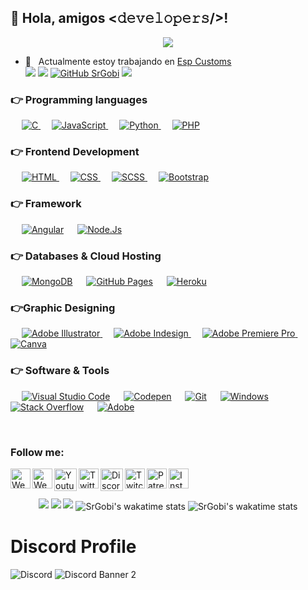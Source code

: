 ## 👋 Hola, amigos <𝚍𝚎𝚟𝚎𝚕𝚘𝚙𝚎𝚛𝚜/>! <br>
<p align="center"> 
<img src="https://i.imgur.com/PLLdAVH.png">
</p>

- 💼 &nbsp; Actualmente estoy trabajando en [Esp Customs](https://espcustoms.xyz) <div>![](https://img.shields.io/youtube/channel/views/UC-ZByejytI9qMtYVMeD22hw?style=social) ![](https://img.shields.io/twitter/follow/srgobiy?style=social) [![GitHub SrGobi](https://img.shields.io/github/followers/SrGobi?label=follow&style=social)](https://github.com/SrGobi) ![](https://komarev.com/ghpvc/?username=SrGobi&color=green)</div>

### 👉 Programming languages

<p align="left"> 
  &emsp; 
  <a href="https://www.cprogramming.com/" target="_blank"> 
    <img alt="C" src="https://img.shields.io/badge/TypeScript%20-%232370ED.svg?logo=typescript&logoColor=white">
  </a>
  &emsp;
  <a href="https://developer.mozilla.org/en-US/docs/Web/JavaScript" target="_blank"> 
     <img alt="JavaScript" src="https://img.shields.io/badge/JavaScript%20-%23F7DF1E.svg?logo=javascript&logoColor=black">
   </a>
  &emsp;
   <a href="https://www.python.org" target="_blank">
    <img alt="Python" src="https://img.shields.io/badge/Python%20-%2314354C.svg?logo=python&logoColor=white">
  </a>
  &emsp;
  <a href="https://www.php.net/">
    <img alt="PHP" src="https://img.shields.io/badge/PHP-%23777BB4.svg?logo=php&logoColor=white"/>
  </a>
</p>

### 👉 Frontend Development
<p align="left"> 
  &emsp; 
  <a href="https://www.w3.org/html/" target="_blank"> 
   <img alt="HTML" src="https://img.shields.io/badge/HTML5%20-%23E34F26.svg?logo=html5&logoColor=white">
  </a>   
  &emsp;
  <a href="https://www.w3schools.com/css/" target="_blank">
    <img alt="CSS" src="https://img.shields.io/badge/CSS%20-%231572B6.svg?logo=css3&logoColor=white">
  </a> 
   &emsp;
    <a href="https://www.w3schools.com/sass/" target="_blank">
    <img alt="SCSS" src="https://img.shields.io/badge/Sass-CC6699?logo=sass&logoColor=white">
  </a> 
   &emsp;
  <a href="https://getbootstrap.com" target="_blank"> 
    <img alt="Bootstrap" src="https://img.shields.io/badge/Bootstrap-%23563D7C.svg?style=flat&logo=bootstrap&logoColor=white"/>
  </a>
</p>

### 👉 Framework
<p align="left">
  &emsp;
    <a href="https://www.angular.io/"><img alt="Angular" src="https://img.shields.io/badge/Angular-DD0031?logo=angular&logoColor=white"></a>
  &emsp;
    <a href="https://nodejs.org"><img alt="Node.Js" src="https://img.shields.io/badge/Node.js-43853D?logo=node.js&logoColor=white"></a>
 </p>

### 👉 Databases & Cloud Hosting
<p align="left">
  &emsp;
    <a href="https://www.mysql.com/"><img alt="MongoDB" src="https://img.shields.io/badge/-MongoDB-13aa52?style=flat&logo=mongodb&logoColor=white"></a>
  &emsp;
    <a href="https://www.github.com"><img alt="GitHub Pages" src="https://img.shields.io/badge/GitHub%20Pages-%23327FC7.svg?style=flat&llogo=github&logoColor=white"></a>
  &emsp;
    <a href="https://www.heroku.com/"><img alt="Heroku" src="https://img.shields.io/badge/Heroku%20-%23430098.svg?logo=heroku&logoColor=white"></a>  
 </p>
  
### 👉Graphic Designing
<p align="left">
  &emsp;
  	
  
   <a href="https://www.adobe.com/in/products/illustrator.html" target="_blank"> 
    <img alt="Adobe Illustrator" src="https://img.shields.io/badge/Adobe Illustrator-%23FF9A00.svg?style=flat&logo=adobeillustrator&logoColor=white"/>
  </a> 
  &emsp;
  <a href="https://www.adobe.com/in/products/photoshop.html" target="_blank"> 
    <img alt="Adobe Indesign" src="https://img.shields.io/badge/Adobe Photoshop-%2300f.svg?style=flat&logo=adobephotoshop&logoColor=white"/> 
  </a> 
   &emsp;
  <a href="https://www.adobe.com/in/products/premiere.html" target="_blank"> 
   <img alt="Adobe Premiere Pro" src="https://img.shields.io/badge/Adobe Premiere Pro-%23430098.svg?style=flat&logo=adobepremierepro&logoColor=white"/>
  </a>
    &emsp;
  <a href="#">
  	<img alt="Canva" src="https://img.shields.io/badge/Canva-%2300C4CC.svg?style=flat&logo=Canva&logoColor=white"/>
  </a>
 </p>

 ### 👉 Software & Tools
 
<p>
  &emsp;
    <a href="#"><img alt="Visual Studio Code" src="https://img.shields.io/badge/Visual%20Studio%20Code-0078d7.svg?logo=visual-studio-code&logoColor=white"></a>
  &emsp;
    <a href="#"><img alt="Codepen" src="https://img.shields.io/badge/Codepen-000000.svg?logo=codepen&logoColor=white"></a>
  &emsp;
    <a href="#"><img alt="Git" src="https://img.shields.io/badge/Git%20-%23F05033.svg?logo=git&logoColor=white"></a>
  &emsp;
    <a href="#"><img alt="Windows" src="https://img.shields.io/badge/Windows-0078d7?style=flat&logo=windows&logoColor=white"></a>
  &emsp;
    <a href="#"><img alt="Stack Overflow" src="https://img.shields.io/badge/-Stack%20Overflow-FE7A16?logo=stack-overflow&logoColor=white"></a>
  &emsp;
    <a href="#"><img alt="Adobe" src="https://img.shields.io/badge/Adobe%20-%23FF0000.svg?logo=adobe&logoColor=white"></a>
  &emsp;
</p>

<br>

[bot]: https://espcustoms.xyz
[website]: https://srgobi.com
[youtube]: https://youtube.com/c/SrGobi
[twitter]: https://twitter.com/SrgobiY
[discord]: https://discord.gg/cqrN3Eg
[twitch]: https://www.twitch.tv/srgobiy
[patreon]: https://www.patreon.com/espcustoms
[instagram]: https://www.instagram.com/srgobi_oficial/

### Follow me:

[<img align="left" alt="Website" width="32px" src="https://api.iconify.design/noto-v1:robot.svg?&height=32" />][bot]
[<img align="left" alt="Website" width="32px" src="https://api.iconify.design/emojione:globe-showing-europe-africa.svg?&height=32" />][website]
[<img align="left" alt="Youtube" width="36px" src="https://api.iconify.design/logos:youtube-icon.svg?&height=36" />][youtube]
[<img align="left" alt="Twitter" width="32px" src="https://api.iconify.design/logos:twitter.svg?&height=32" />][twitter]
[<img align="left" alt="Discord" width="36px" src="https://api.iconify.design/logos:discord-icon.svg?&height=36" />][discord]
[<img align="left" alt="Twitch" width="32px" src="https://api.iconify.design/logos:twitch.svg?&height=32" />][twitch]
[<img align="left" alt="Patreon" width="32px" src="https://api.iconify.design/logos:patreon.svg?&height=32" />][patreon]
[<img align="left" alt="Instagram" width="32px" src="https://raw.githubusercontent.com/rahuldkjain/github-profile-readme-generator/master/src/images/icons/Social/instagram.svg" />][instagram]

<br /><br />

<p align="center">
<img align="center alt="Stats" src="https://github-readme-stats.vercel.app/api?username=SrGobi&count_private=true&show_icons=true&title_color=246bce&text_color=ffffff&bg_color=0d1117&include_all_commits=true&hide_border=true&hide_title=false" />
<img align="center alt="Top Langs" src="https://github-readme-stats.vercel.app/api/top-langs/?username=SrGobi&count_private=true&show_icons=true&layout=compact&title_color=246bced&text_color=ffffff&bg_color=0d1117&hide_border=true" />
<img align="center alt="SrGobi's wakatime stats" src="https://github-readme-stats.vercel.app/api/wakatime?username=srgobi&layout=compact&show_icons=true&title_color=246bce&text_color=ffffff&bg_color=0d1117&include_all_commits=true&hide_border=true&hide_title=false" />
<img align="center" alt="SrGobi's wakatime stats" src="http://github-profile-summary-cards.vercel.app/api/cards/profile-details?username=srgobi&theme=radical" />
<img align="center" alt="SrGobi's wakatime stats" src="https://github-profile-trophy.vercel.app/?username=srgobi&theme=radical" />
</p>

# Discord Profile

![Discord](https://discord.c99.nl/widget/theme-1/360881334647914506.png)
![Discord Banner 2](https://discordapp.com/api/guilds/597084607447564319/widget.png?style=banner2)

